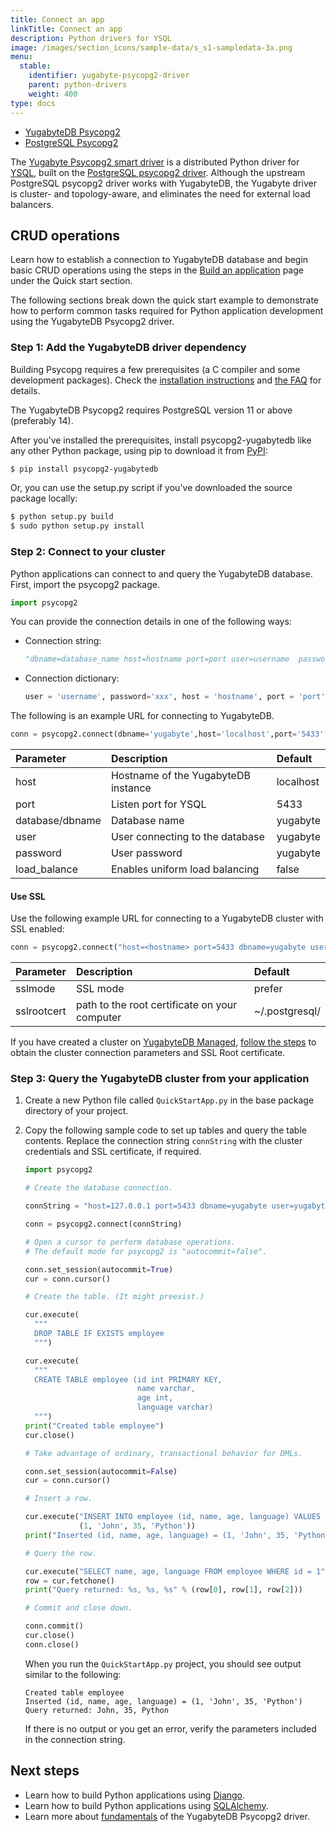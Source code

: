 ```yaml
---
title: Connect an app
linkTitle: Connect an app
description: Python drivers for YSQL
image: /images/section_icons/sample-data/s_s1-sampledata-3x.png
menu:
  stable:
    identifier: yugabyte-psycopg2-driver
    parent: python-drivers
    weight: 400
type: docs
---
```


<ul class="nav nav-tabs-alt nav-tabs-yb">

  <li >
    <a href="../yugabyte-psycopg2" class="nav-link active">
      <i class="fa-brands fa-java" aria-hidden="true"></i>
      YugabyteDB Psycopg2
    </a>
  </li>

  <li >
    <a href="../postgres-psycopg2" class="nav-link">
      <i class="icon-postgres" aria-hidden="true"></i>
      PostgreSQL Psycopg2
    </a>
  </li>

</ul>

The [Yugabyte Psycopg2 smart driver](https://github.com/yugabyte/psycopg2) is a distributed Python driver for [YSQL](../../../api/ysql/), built on the [PostgreSQL psycopg2 driver](https://github.com/psycopg/psycopg2). Although the upstream PostgreSQL psycopg2 driver works with YugabyteDB, the Yugabyte driver is cluster- and topology-aware, and eliminates the need for external load balancers.

## CRUD operations

Learn how to establish a connection to YugabyteDB database and begin basic CRUD operations using the steps in the [Build an application](../../../quick-start/build-apps/python/ysql-psycopg2/) page under the Quick start section.

The following sections break down the quick start example to demonstrate how to perform common tasks required for Python application development using the YugabyteDB Psycopg2 driver.

### Step 1: Add the YugabyteDB driver dependency

Building Psycopg requires a few prerequisites (a C compiler and some development packages). Check the [installation instructions](https://www.psycopg.org/docs/install.html#build-prerequisites) and [the FAQ](https://www.psycopg.org/docs/faq.html#faq-compile) for details.

The YugabyteDB Psycopg2 requires PostgreSQL version 11 or above (preferably 14).

After you've installed the prerequisites, install psycopg2-yugabytedb like any other Python package, using pip to download it from [PyPI](https://pypi.org/project/psycopg2-yugabytedb/):

```sh
$ pip install psycopg2-yugabytedb
```

Or, you can use the setup.py script if you've downloaded the source package locally:

```sh
$ python setup.py build
$ sudo python setup.py install
```

### Step 2: Connect to your cluster

Python applications can connect to and query the YugabyteDB database. First, import the psycopg2 package.

```python
import psycopg2
```

You can provide the connection details in one of the following ways:

- Connection string:

  ```python
  "dbname=database_name host=hostname port=port user=username  password=password load_balance=true"
  ```

- Connection dictionary:

  ```python
  user = 'username', password='xxx', host = 'hostname', port = 'port', dbname = 'database_name', load_balance='True'
  ```

The following is an example URL for connecting to YugabyteDB.

```python
conn = psycopg2.connect(dbname='yugabyte',host='localhost',port='5433',user='yugabyte',password='yugabyte', load_balance='True')
```

| Parameter | Description | Default |
| :-------- | :---------- | :------ |
| host | Hostname of the YugabyteDB instance | localhost |
| port | Listen port for YSQL | 5433 |
| database/dbname | Database name | yugabyte |
| user | User connecting to the database | yugabyte |
| password | User password | yugabyte |
| load_balance | Enables uniform load balancing | false |

#### Use SSL

Use the following example URL for connecting to a YugabyteDB cluster with SSL enabled:

```python
conn = psycopg2.connect("host=<hostname> port=5433 dbname=yugabyte user=<username> password=<password> load_balance=true sslmode=verify-full sslrootcert=/Users/my-user/Downloads/root.crt")
```

| Parameter | Description | Default |
| :-------- | :---------- | :------ |
| sslmode | SSL mode | prefer |
| sslrootcert | path to the root certificate on your computer | ~/.postgresql/ |

If you have created a cluster on [YugabyteDB Managed](https://www.yugabyte.com/cloud/), [follow the steps](/preview/yugabyte-cloud/cloud-connect/connect-applications/) to obtain the cluster connection parameters and SSL Root certificate.

### Step 3: Query the YugabyteDB cluster from your application

1. Create a new Python file called `QuickStartApp.py` in the base package directory of your project.

1. Copy the following sample code to set up tables and query the table contents. Replace the connection string `connString` with the cluster credentials and SSL certificate, if required.

   ```python
   import psycopg2

   # Create the database connection.

   connString = "host=127.0.0.1 port=5433 dbname=yugabyte user=yugabyte password=yugabyte     load_balance=True"

   conn = psycopg2.connect(connString)

   # Open a cursor to perform database operations.
   # The default mode for psycopg2 is "autocommit=false".

   conn.set_session(autocommit=True)
   cur = conn.cursor()

   # Create the table. (It might preexist.)

   cur.execute(
     """
     DROP TABLE IF EXISTS employee
     """)

   cur.execute(
     """
     CREATE TABLE employee (id int PRIMARY KEY,
                            name varchar,
                            age int,
                            language varchar)
     """)
   print("Created table employee")
   cur.close()

   # Take advantage of ordinary, transactional behavior for DMLs.

   conn.set_session(autocommit=False)
   cur = conn.cursor()

   # Insert a row.

   cur.execute("INSERT INTO employee (id, name, age, language) VALUES (%s, %s, %s, %s)",
               (1, 'John', 35, 'Python'))
   print("Inserted (id, name, age, language) = (1, 'John', 35, 'Python')")

   # Query the row.

   cur.execute("SELECT name, age, language FROM employee WHERE id = 1")
   row = cur.fetchone()
   print("Query returned: %s, %s, %s" % (row[0], row[1], row[2]))

   # Commit and close down.

   conn.commit()
   cur.close()
   conn.close()
   ```

   When you run the `QuickStartApp.py` project, you should see output similar to the following:

   ```text
   Created table employee
   Inserted (id, name, age, language) = (1, 'John', 35, 'Python')
   Query returned: John, 35, Python
   ```

   If there is no output or you get an error, verify the parameters included in the connection string.

## Next steps

- Learn how to build Python applications using [Django](../../../drivers-orms/python/django/).
- Learn how to build Python applications using [SQLAlchemy](../../../drivers-orms/python/sqlalchemy/).
- Learn more about [fundamentals](../../../reference/drivers/python/yugabyte-psycopg2-reference/#fundamentals) of the YugabyteDB Psycopg2 driver.
